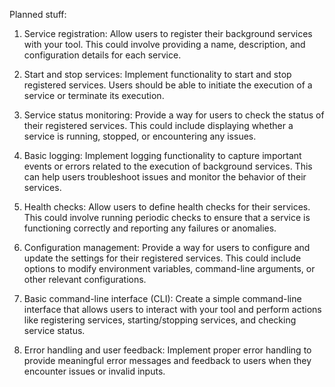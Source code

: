 Planned stuff:

1. Service registration: Allow users to register their background services with your tool. This could involve providing a name, description, and configuration details for each service.

2. Start and stop services: Implement functionality to start and stop registered services. Users should be able to initiate the execution of a service or terminate its execution.

3. Service status monitoring: Provide a way for users to check the status of their registered services. This could include displaying whether a service is running, stopped, or encountering any issues.

4. Basic logging: Implement logging functionality to capture important events or errors related to the execution of background services. This can help users troubleshoot issues and monitor the behavior of their services.

5. Health checks: Allow users to define health checks for their services. This could involve running periodic checks to ensure that a service is functioning correctly and reporting any failures or anomalies.

6. Configuration management: Provide a way for users to configure and update the settings for their registered services. This could include options to modify environment variables, command-line arguments, or other relevant configurations.

7. Basic command-line interface (CLI): Create a simple command-line interface that allows users to interact with your tool and perform actions like registering services, starting/stopping services, and checking service status.

8. Error handling and user feedback: Implement proper error handling to provide meaningful error messages and feedback to users when they encounter issues or invalid inputs.
